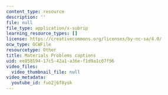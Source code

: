 ```yaml
---
content_type: resource
description: ''
file: null
file_type: application/x-subrip
learning_resource_types: []
license: https://creativecommons.org/licenses/by-nc-sa/4.0/
ocw_type: OCWFile
resourcetype: Other
title: Materials Problems captions
uid: ee858194-17c5-42a1-a36e-f1d9a1c07f96
video_files:
  video_thumbnail_file: null
video_metadata:
  youtube_id: fuo2j6f8yok
---
```

